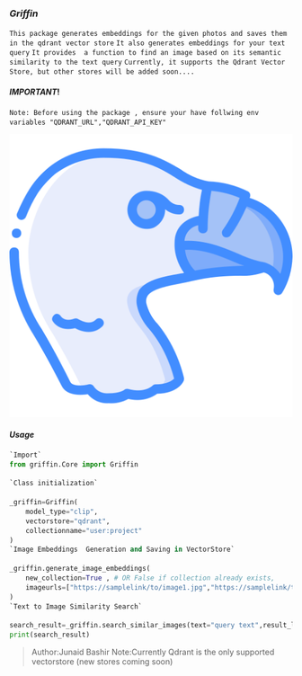 
### _Griffin_


`This package generates embeddings for the given photos and saves them in the qdrant vector store`
`It also generates embeddings for your text query`
`It provides  a function to find an image based on its semantic similarity to the text query`
`Currently, it supports the Qdrant Vector Store, but other stores will be added soon....`

#### _IMPORTANT_!

`Note: Before using the package , ensure your have follwing env variables "QDRANT_URL","QDRANT_API_KEY"`


![grifffin](./vulture.png)




#### _Usage_ 
```python
`Import`  
from griffin.Core import Griffin

`Class initialization`

_griffin=Griffin(
    model_type="clip",
    vectorstore="qdrant",
    collectionname="user:project"
)
`Image Embeddings  Generation and Saving in VectorStore`

_griffin.generate_image_embeddings(
    new_collection=True , # OR False if collection already exists,
    imageurls=["https://samplelink/to/image1.jpg","https://samplelink/to/image2.jpg"]
)
`Text to Image Similarity Search`

search_result=_griffin.search_similar_images(text="query text",result_limit=1)
print(search_result)

```


> Author:Junaid Bashir
> Note:Currently Qdrant is the only supported vectorstore (new stores coming soon)
